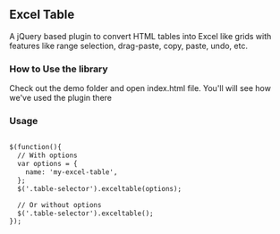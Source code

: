 ## Excel Table

A jQuery based plugin to convert HTML tables into Excel like grids with features like range selection, drag-paste, copy, paste, undo, etc.

### How to Use the library

Check out the demo folder and open index.html file. You'll will see how we've used the plugin there

### Usage

```markdown

$(function(){
  // With options
  var options = {
    name: 'my-excel-table',
  };
  $('.table-selector').exceltable(options); 

  // Or without options
  $('.table-selector').exceltable(); 
});

```
